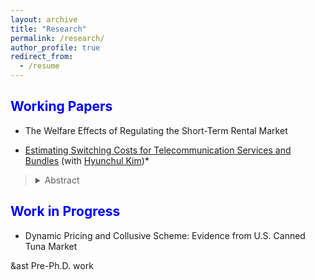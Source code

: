 ```yaml
---
layout: archive
title: "Research"
permalink: /research/
author_profile: true
redirect_from:
  - /resume
---
```




<span style="color:blue">Working Papers</span>
---
- The Welfare Effects of Regulating the Short-Term Rental Market
 
- [Estimating Switching Costs for Telecommunication Services and Bundles](https://papers.ssrn.com/sol3/papers.cfm?abstract_id=3787321) (with [Hyunchul Kim](https://hyunkimecon.github.io/))*

> <details><summary>Abstract</summary>  We develop a consumer level demand model of telecommunication and broadcasting services incorporating an exhaustive set of alternatives available to consumers including bundled services. We then estimate switching costs associated with bundled products. Previous studies consider restricted choice sets which are confined to the choices of only one or two services, and abstract away from substitutions between bundled products. In our application using consumer level subscription data, we find that our approach improves the accuracy of switching cost estimates. Our estimates indicate that switching costs associated with bundling are substantial, on average amounting to 65% of the monthly payments for the services. Our counterfactual exercises predicting market shares with and without switching costs for bundled services echo the antitrust concern that firms may transmit market power in one market to other service markets by making a switch of providers costly for bundling subscriptions. </details>

<span style="color:blue">Work in Progress</span>
---
-  Dynamic Pricing and Collusive Scheme: Evidence from U.S. Canned Tuna Market


&ast Pre-Ph.D. work
